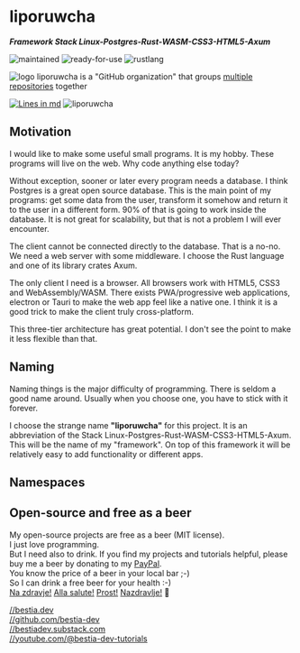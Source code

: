 # liporuwcha

***Framework Stack Linux-Postgres-Rust-WASM-CSS3-HTML5-Axum***

 ![maintained](https://img.shields.io/badge/maintained-green)
 ![ready-for-use](https://img.shields.io/badge/ready_for_use-green)
 ![rustlang](https://img.shields.io/badge/rustlang-orange)

 ![logo](https://raw.githubusercontent.com/liporuwcha/liporuwcha/main/images/logo/logo_cargo_auto.svg)
 liporuwcha is a "GitHub organization" that groups [multiple repositories](https://github.com/orgs/liporuwcha/repositories?q=sort%3Aname-asc) together


 [![Lines in md](https://img.shields.io/badge/Lines_in_markdown-83-green.svg)](https://github.com/liporuwcha/liporuwcha/)
 ![liporuwcha](https://bestia.dev/webpage_hit_counter/get_svg_image/000.svg)

## Motivation

I would like to make some useful small programs. It is my hobby. These programs will live on the web. Why code anything else today?

Without exception, sooner or later every program needs a database. I think Postgres is a great open source database. This is the main point of my programs: get some data from the user, transform it somehow and return it to the user in a different form. 90% of that is going to work inside the database. It is not great for scalability, but that is not a problem I will ever encounter.

The client cannot be connected directly to the database. That is a no-no. We need a web server with some middleware. I choose the Rust language and one of its library crates Axum.

The only client I need is a browser. All browsers work with HTML5, CSS3 and WebAssembly/WASM. There exists PWA/progressive web applications, electron or Tauri to make the web app feel like a native one. I think it is a good trick to make the client truly cross-platform.

This three-tier architecture has great potential. I don't see the point to make it less flexible than that.

## Naming

Naming things is the major difficulty of programming. There is seldom a good name around. Usually when you choose one, you have to stick with it forever.

I choose the strange name **"liporuwcha"** for this project. It is an abbreviation of the Stack Linux-Postgres-Rust-WASM-CSS3-HTML5-Axum. This will be the name of my "framework". On top of this framework it will be relatively easy to add functionality or different apps.

## Namespaces












## Open-source and free as a beer

My open-source projects are free as a beer (MIT license).  
I just love programming.  
But I need also to drink. If you find my projects and tutorials helpful, please buy me a beer by donating to my [PayPal](https://paypal.me/LucianoBestia).  
You know the price of a beer in your local bar ;-)  
So I can drink a free beer for your health :-)  
[Na zdravje!](https://translate.google.com/?hl=en&sl=sl&tl=en&text=Na%20zdravje&op=translate) [Alla salute!](https://dictionary.cambridge.org/dictionary/italian-english/alla-salute) [Prost!](https://dictionary.cambridge.org/dictionary/german-english/prost) [Nazdravlje!](https://matadornetwork.com/nights/how-to-say-cheers-in-50-languages/) 🍻

[//bestia.dev](https://bestia.dev)  
[//github.com/bestia-dev](https://github.com/bestia-dev)  
[//bestiadev.substack.com](https://bestiadev.substack.com)  
[//youtube.com/@bestia-dev-tutorials](https://youtube.com/@bestia-dev-tutorials)  
